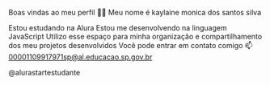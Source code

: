 Boas vindas ao meu perfil 💙💙
Meu nome é kaylaine monica dos santos silva

Estou estudando na Alura
Estou me desenvolvendo na linguagem JavaScript
Utilizo esse espaço para minha organização e compartilhamento dos meu projetos desenvolvidos
Você pode entrar em contato comigo 📫
00001109917971sp@al.educacao.sp.gov.br

@alurastartestudante

